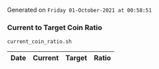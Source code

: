 Generated on `Friday 01-October-2021 at 00:58:51`

### Current to Target Coin Ratio
`current_coin_ratio.sh`

Date|Current|Target|Ratio
---|---|---|---
